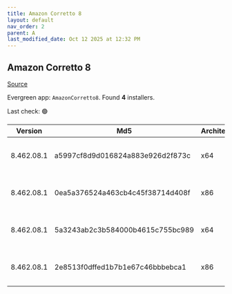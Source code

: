 ```yaml
---
title: Amazon Corretto 8
layout: default
nav_order: 2
parent: A
last_modified_date: Oct 12 2025 at 12:32 PM
---
```


## Amazon Corretto 8

[Source](https://aws.amazon.com/corretto/)

Evergreen app: `AmazonCorretto8`. Found **4** installers.

Last check: 🟢

| Version    | Md5                              | Architecture | Type | URI                                                                                                                                                                                                      |
| ---------- | -------------------------------- | ------------ | ---- | -------------------------------------------------------------------------------------------------------------------------------------------------------------------------------------------------------- |
| 8.462.08.1 | a5997cf8d9d016824a883e926d2f873c | x64          | msi  | [https://corretto.aws/downloads/resources/8.462.08.1/amazon-corretto-8.462.08.1-windows-x64-jdk.msi](https://corretto.aws/downloads/resources/8.462.08.1/amazon-corretto-8.462.08.1-windows-x64-jdk.msi) |
| 8.462.08.1 | 0ea5a376524a463cb4c45f38714d408f | x86          | msi  | [https://corretto.aws/downloads/resources/8.462.08.1/amazon-corretto-8.462.08.1-windows-x86-jdk.msi](https://corretto.aws/downloads/resources/8.462.08.1/amazon-corretto-8.462.08.1-windows-x86-jdk.msi) |
| 8.462.08.1 | 5a3243ab2c3b584000b4615c755bc989 | x64          | zip  | [https://corretto.aws/downloads/resources/8.462.08.1/amazon-corretto-8.462.08.1-windows-x64-jre.zip](https://corretto.aws/downloads/resources/8.462.08.1/amazon-corretto-8.462.08.1-windows-x64-jre.zip) |
| 8.462.08.1 | 2e8513f0dffed1b7b1e67c46bbbebca1 | x86          | zip  | [https://corretto.aws/downloads/resources/8.462.08.1/amazon-corretto-8.462.08.1-windows-x86-jre.zip](https://corretto.aws/downloads/resources/8.462.08.1/amazon-corretto-8.462.08.1-windows-x86-jre.zip) |

